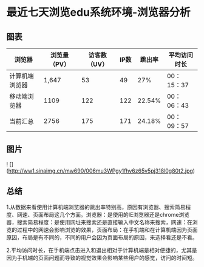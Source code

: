 # 最近七天浏览edu系统环境-浏览器分析

## 图表


| 浏览器     | 浏览量（PV） | 访客数（UV） | IP数 | 跳出率     | 平均访问时长   |
| ------- | ------- | ------- | --- | ------- | -------- |
| 计算机端浏览器 | 1,647   | 53      | 49  | 27%  | 00：15：37 |
| 移动端浏览器  | 1109    | 122     | 122 | 22.54%  | 00：06：43 |
| 当前汇总    | 2756    | 175     | 171 | 24.18%  | 00：09：57 |

## 图片


! [] (http://ww1.sinaimg.cn/mw690/006mu3WPgy1fhv6z65v5pj318l0g80t2.jpg)

## 总结


1.从数据来看使用计算机端浏览器的跳出率特别高，原因有浏览器、搜索简易程度、网速、页面布局这几个方面。浏览器：是使用的IE浏览器还是chrome浏览器，搜索简易程度：是使用网址来搜索还是直接输入中文名称来搜索，网速：在浏览的过程中的网速会影响浏览的效果，页面布局：在手机端和在计算机端因为页面原因，布局是有不同的，不同的用户会因为页面布局的原因，来选择看还是不看。


2.平均访问时长，在手机端点击进入和退出相对于计算机端是相对便捷的，尤其是因为手机端的页面问题而导致的视觉效果会影响某些用户的感觉，访问的时间短。


